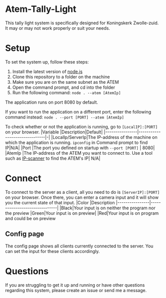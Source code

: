 # Atem-Tally-Light

This tally light system is specifically designed for Koningskerk Zwolle-zuid. It may or may not work properly or suit your needs.

# Setup

To set the system up, follow these steps:

1. Install the latest version of [node.js](https://nodejs.org/en/download/) 
2. Clone this repository to a folder on the machine
3. Make sure you are on the same subnet as the ATEM
3. Open the command prompt, and cd into the folder
4. Run the following command: `node . --atem [AtemIp]`

The application runs on port 8080 by default. 

If you want to run the application on a different port, enter the following command instead: `node . --port [PORT] --atem [AtemIp]`

To check whether or not the application is running, go to `[LocalIP]:[PORT]` on your browser.
|Variable                |Description|Default|
|----------------|-------------------------------|-|
|LocalIp/ServerIp|The IP-address of the machine on which the application is running. `ipconfig` in Command prompt to find IP|N/A|
|Port          |The port you defined on startup with `--port [PORT]` | 8080|
|AtemIp          |The IP-address of the ATEM you want to connect to. Use a tool such as [IP-scanner](https://www.advanced-ip-scanner.com/) to find the ATEM's IP| N/A|

# Connect
To connect to the server as a client, all you need to do is `[ServerIP]:[PORT]` on your browser. Once there, you can enter a camera input and it will show you the current state of that input. 
|Color                |Description
|----------------|-------------------------------|
|Black|Your input is on neither the program nor the preview
|Green|Your input is on preview|
|Red|Your input is on program and could be on preview

## Config page
The config page shows all clients currently connected to the server. You can set the input for these clients accordingly.

# Questions
If you are struggling to get it up and running or have other questions regarding this system, please create an issue or send me a message.
